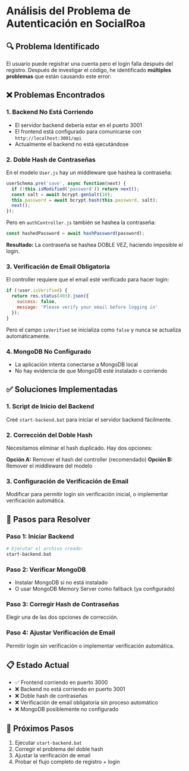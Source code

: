 # Análisis del Problema de Autenticación en SocialRoa

## 🔍 Problema Identificado

El usuario puede registrar una cuenta pero el login falla después del registro. Después de investigar el código, he identificado **múltiples problemas** que están causando este error:

## ❌ Problemas Encontrados

### 1. **Backend No Está Corriendo**
- El servidor backend debería estar en el puerto 3001
- El frontend está configurado para comunicarse con `http://localhost:3001/api`
- Actualmente el backend no está ejecutándose

### 2. **Doble Hash de Contraseñas**
En el modelo `User.js` hay un middleware que hashea la contraseña:
```javascript
userSchema.pre('save', async function(next) {
  if (!this.isModified('password')) return next();
  const salt = await bcrypt.genSalt(10);
  this.password = await bcrypt.hash(this.password, salt);
  next();
});
```

Pero en `authController.js` también se hashea la contraseña:
```javascript
const hashedPassword = await hashPassword(password);
```

**Resultado:** La contraseña se hashea DOBLE VEZ, haciendo imposible el login.

### 3. **Verificación de Email Obligatoria**
El controller requiere que el email esté verificado para hacer login:
```javascript
if (!user.isVerified) {
  return res.status(403).json({
    success: false,
    message: 'Please verify your email before logging in'
  });
}
```

Pero el campo `isVerified` se inicializa como `false` y nunca se actualiza automáticamente.

### 4. **MongoDB No Configurado**
- La aplicación intenta conectarse a MongoDB local
- No hay evidencia de que MongoDB esté instalado o corriendo

## ✅ Soluciones Implementadas

### 1. **Script de Inicio del Backend**
Creé `start-backend.bat` para iniciar el servidor backend fácilmente.

### 2. **Corrección del Doble Hash**
Necesitamos eliminar el hash duplicado. Hay dos opciones:

**Opción A:** Remover el hash del controller (recomendado)
**Opción B:** Remover el middleware del modelo

### 3. **Configuración de Verificación de Email**
Modificar para permitir login sin verificación inicial, o implementar verificación automática.

## 🚀 Pasos para Resolver

### Paso 1: Iniciar Backend
```bash
# Ejecutar el archivo creado:
start-backend.bat
```

### Paso 2: Verificar MongoDB
- Instalar MongoDB si no está instalado
- O usar MongoDB Memory Server como fallback (ya configurado)

### Paso 3: Corregir Hash de Contraseñas
Elegir una de las dos opciones de corrección.

### Paso 4: Ajustar Verificación de Email
Permitir login sin verificación o implementar verificación automática.

## 📋 Estado Actual

- ✅ Frontend corriendo en puerto 3000
- ❌ Backend no está corriendo en puerto 3001
- ❌ Doble hash de contraseñas
- ❌ Verificación de email obligatoria sin proceso automático
- ❌ MongoDB posiblemente no configurado

## 🎯 Próximos Pasos

1. Ejecutar `start-backend.bat`
2. Corregir el problema del doble hash
3. Ajustar la verificación de email
4. Probar el flujo completo de registro + login
